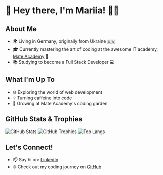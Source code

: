 # 🚀 Hey there, I'm Mariia! 👩‍💻

## About Me
- 🌍 Living in Germany, originally from Ukraine 🇺🇦
- 🎓 Currently mastering the art of coding at the awesome IT academy, [Mate Academy](https://github.com/mate-academy) 🚀
- 📚 Studying to become a Full Stack Developer 💻

## What I'm Up To
- 🌐 Exploring the world of web development
- 💡 Turning caffeine into code
- 🌱 Growing at Mate Academy's coding garden

## GitHub Stats & Trophies
![GitHub Stats](https://github-readme-stats.vercel.app/api?username=marichkamt&show_icons=true&theme=radical)
![GitHub Trophies](https://github-profile-trophy.vercel.app/?username=marichkamt&theme=nord)
![Top Langs](https://github-readme-stats.vercel.app/api/top-langs/?username=marichkamt&layout=compact&theme=radical)




## Let's Connect!
- 📫 Say hi on: [LinkedIn](https://www.linkedin.com/in/mariia-hlushak-419a27298/)
- 🌐 Check out my coding journey on [GitHub](https://github.com/marichkamt)

